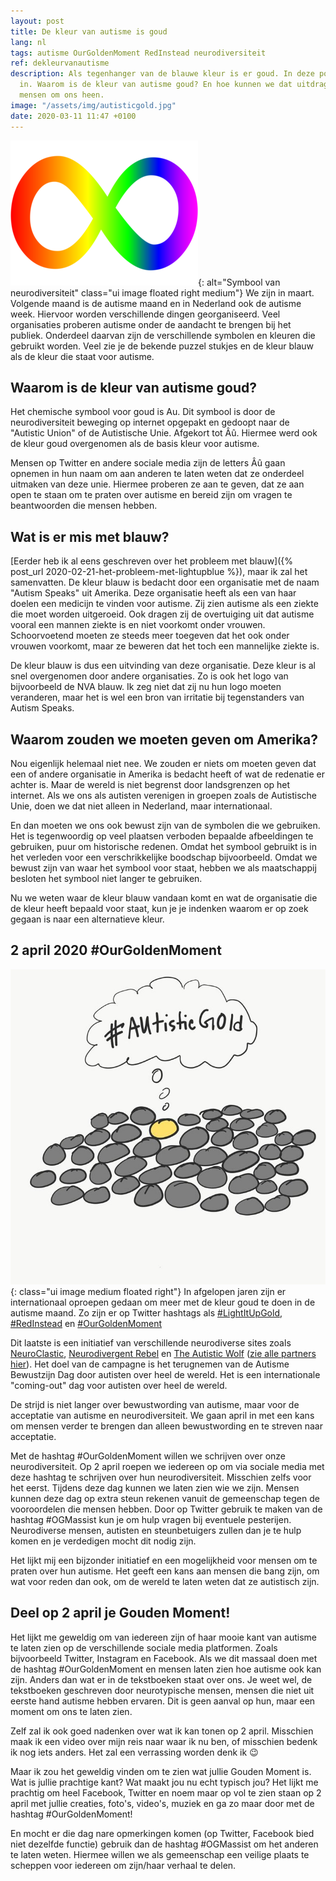 ```yaml
---
layout: post
title: De kleur van autisme is goud
lang: nl
tags: autisme OurGoldenMoment RedInstead neurodiversiteit
ref: dekleurvanautisme
description: Als tegenhanger van de blauwe kleur is er goud. In deze post ga ik hierop
  in. Waarom is de kleur van autisme goud? En hoe kunnen we dat uitdragen naar de
  mensen om ons heen.
image: "/assets/img/autisticgold.jpg"
date: 2020-03-11 11:47 +0100
---
```

![Autistic Gold](/assets/img/neurodiversity-logo-300.png){: alt="Symbool van neurodiversiteit" class="ui image floated right medium"}
We zijn in maart. Volgende maand is de autisme maand en in Nederland ook de autisme week. Hiervoor worden verschillende dingen georganiseerd. Veel organisaties proberen autisme onder de aandacht te brengen bij het publiek. Onderdeel daarvan zijn de verschillende symbolen en kleuren die gebruikt worden. Veel zie je de bekende puzzel stukjes en de kleur blauw als de kleur die staat voor autisme.

## Waarom is de kleur van autisme goud?
Het chemische symbool voor goud is Au. Dit symbool is door de neurodiversiteit beweging op internet opgepakt en gedoopt naar de "Autistic Union" of de Autistische Unie. Afgekort tot Âû. Hiermee werd ook de kleur goud overgenomen als de basis kleur voor autisme.

Mensen op Twitter en andere sociale media zijn de letters Âû gaan opnemen in hun naam om aan anderen te laten weten dat ze onderdeel uitmaken van deze unie. Hiermee proberen ze aan te geven, dat ze aan open te staan om te praten over autisme en bereid zijn om vragen te beantwoorden die mensen hebben.

## Wat is er mis met blauw?
[Eerder heb ik al eens geschreven over het probleem met blauw]({% post_url 2020-02-21-het-probleem-met-lightupblue %}), maar ik zal het samenvatten. De kleur blauw is bedacht door een organisatie met de naam "Autism Speaks" uit Amerika. Deze organisatie heeft als een van haar doelen een medicijn te vinden voor autisme. Zij zien autisme als een ziekte die moet worden uitgeroeid. Ook dragen zij de overtuiging uit dat autisme vooral een mannen ziekte is en niet voorkomt onder vrouwen. Schoorvoetend moeten ze steeds meer toegeven dat het ook onder vrouwen voorkomt, maar ze beweren dat het toch een mannelijke ziekte is.

De kleur blauw is dus een uitvinding van deze organisatie. Deze kleur is al snel overgenomen door andere organisaties. Zo is ook het logo van bijvoorbeeld de NVA blauw. Ik zeg niet dat zij nu hun logo moeten veranderen, maar het is wel een bron van irritatie bij tegenstanders van Autism Speaks.

## Waarom zouden we moeten geven om Amerika?
Nou eigenlijk helemaal niet nee. We zouden er niets om moeten geven dat een of andere organisatie in Amerika is bedacht heeft of wat de redenatie er achter is. Maar de wereld is niet begrenst door landsgrenzen op het internet. Als we ons als autisten verenigen in groepen zoals de Autistische Unie, doen we dat niet alleen in Nederland, maar internationaal.

En dan moeten we ons ook bewust zijn van de symbolen die we gebruiken. Het is tegenwoordig op veel plaatsen verboden bepaalde afbeeldingen te gebruiken, puur om historische redenen. Omdat het symbool gebruikt is in het verleden voor een verschrikkelijke boodschap bijvoorbeeld. Omdat we bewust zijn van waar het symbool voor staat, hebben we als maatschappij besloten het symbool niet langer te gebruiken.

Nu we weten waar de kleur blauw vandaan komt en wat de organisatie die de kleur heeft bepaald voor staat, kun je je indenken waarom er op zoek gegaan is naar een alternatieve kleur.

## 2 april 2020 #OurGoldenMoment
![Neurodiversiteit](/assets/img/autisticgold.jpg){: class="ui image medium floated right"}
In afgelopen jaren zijn er internationaal oproepen gedaan om meer met de kleur goud te doen in de autisme maand. Zo zijn er op Twitter hashtags als [#LightItUpGold](https://twitter.com/hashtag/lightitupgold), [#RedInstead](https://twitter.com/hashtag/redinstead) en [#OurGoldenMoment](https://www.ourgoldenmoment.com/)

Dit laatste is een initiatief van verschillende neurodiverse sites zoals [NeuroClastic](https://neuroclastic.com/), [Neurodivergent Rebel](https://neurodivergentrebel.com/) en [The Autistic Wolf](https://www.facebook.com/autisticwolf) ([zie alle partners hier](https://www.ourgoldenmoment.com/partners)). Het doel van de campagne is het terugnemen van de Autisme Bewustzijn Dag door autisten over heel de wereld. Het is een internationale "coming-out" dag voor autisten over heel de wereld.

De strijd is niet langer over bewustwording van autisme, maar voor de acceptatie van autisme en neurodiversiteit. We gaan april in met een kans om mensen verder te brengen dan alleen bewustwording en te streven naar acceptatie.

Met de hashtag #OurGoldenMoment willen we schrijven over onze neurodiversiteit. Op 2 april roepen we iedereen op om via sociale media met deze hashtag te schrijven over hun neurodiversiteit. Misschien zelfs voor het eerst. Tijdens deze dag kunnen we laten zien wie we zijn. Mensen kunnen deze dag op extra steun rekenen vanuit de gemeenschap tegen de vooroordelen die mensen hebben. Door op Twitter gebruik te maken van de hashtag #OGMassist kun je om hulp vragen bij eventuele pesterijen. Neurodiverse mensen, autisten en steunbetuigers zullen dan je te hulp komen en je verdedigen mocht dit nodig zijn.

Het lijkt mij een bijzonder initiatief en een mogelijkheid voor mensen om te praten over hun autisme. Het geeft een kans aan mensen die bang zijn, om wat voor reden dan ook, om de wereld te laten weten dat ze autistisch zijn.

## Deel op 2 april je Gouden Moment!
Het lijkt me geweldig om van iedereen zijn of haar mooie kant van autisme te laten zien op de verschillende sociale media platformen. Zoals bijvoorbeeld Twitter, Instagram en Facebook. Als we dit massaal doen met de hashtag #OurGoldenMoment en mensen laten zien hoe autisme ook kan zijn. Anders dan wat er in de tekstboeken staat over ons. Je weet wel, de tekstboeken geschreven door neurotypische mensen, mensen die niet uit eerste hand autisme hebben ervaren. Dit is geen aanval op hun, maar een moment om ons te laten zien.

Zelf zal ik ook goed nadenken over wat ik kan tonen op 2 april. Misschien maak ik een video over mijn reis naar waar ik nu ben, of misschien bedenk ik nog iets anders. Het zal een verrassing worden denk ik :wink:

Maar ik zou het geweldig vinden om te zien wat jullie Gouden Moment is. Wat is jullie prachtige kant? Wat maakt jou nu echt typisch jou? Het lijkt me prachtig om heel Facebook, Twitter en noem maar op vol te zien staan op 2 april met jullie creaties, foto's, video's, muziek en ga zo maar door met de hashtag #OurGoldenMoment!

En mocht er die dag nare opmerkingen komen (op Twitter, Facebook bied niet dezelfde functie) gebruik dan de hashtag #OGMassist om het anderen te laten weten. Hiermee willen we als gemeenschap een veilige plaats te scheppen voor iedereen om zijn/haar verhaal te delen.
